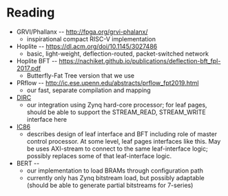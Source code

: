 # Reading

* GRVI/Phallanx -- http://fpga.org/grvi-phalanx/
  * inspirational compact RISC-V implementation
* Hoplite -- https://dl.acm.org/doi/10.1145/3027486
  * basic, light-weight, deflection-routed, packet-switched
network
* Hoplite BFT --
https://nachiket.github.io/publications/deflection-bft_fpl-2017.pdf
	* Butterfly-Fat Tree version that we use
* PRflow -- http://ic.ese.upenn.edu/abstracts/prflow_fpt2019.html
	* our fast, separate compilation and mapping
* [DIRC](../internal/dirc_nodist.pdf)
    * our integration using Zynq hard-core processor; for leaf pages,
      should be able to support the STREAM_READ, STREAM_WRITE interface here
* [IC86](../internal/ic86.pdf)
    * describes design of leaf interface and BFT including role of master
      control processor.  At some level, leaf pages interfaces like this.  May be uses
      AXI-stream to connect to the same leaf-interface logic; possibly
      replaces some of that leaf-interface logic.  
* BERT --
	* our implementation to load BRAMs through configuration path
    * currently only has Zynq bitstream load, but possibly adaptable (should be able to generate partial bitstreams for 7-series)

